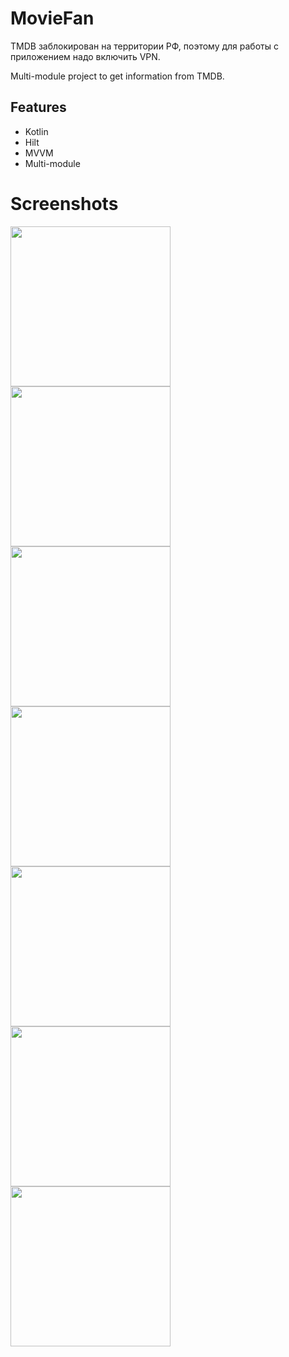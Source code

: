 # MovieFan
TMDB заблокирован на территории РФ, поэтому для работы с приложением надо включить VPN. 

Multi-module project to get information from TMDB.

## Features
* Kotlin
* Hilt
* MVVM
* Multi-module

# Screenshots
<p>
  <img src="https://github.com/avelycure/avelycure/blob/master/assets/movieFan/main_movies.jpg" width="256" />
  <img src="https://github.com/avelycure/avelycure/blob/master/assets/movieFan/main_persons.jpg" width="256" />
  <img src="https://github.com/avelycure/avelycure/blob/master/assets/movieFan/movie_info__1.jpg" width="256" />
  <img src="https://github.com/avelycure/avelycure/blob/master/assets/movieFan/movie_info2.jpg" width="256" />
    <img src="https://github.com/avelycure/avelycure/blob/master/assets/movieFan/movie_info3.jpg" width="256" />
  <img src="https://github.com/avelycure/avelycure/blob/master/assets/movieFan/person_info1.jpg" width="256" />
  <img src="https://github.com/avelycure/avelycure/blob/master/assets/movieFan/person_info3.jpg" width="256" />
</p>
